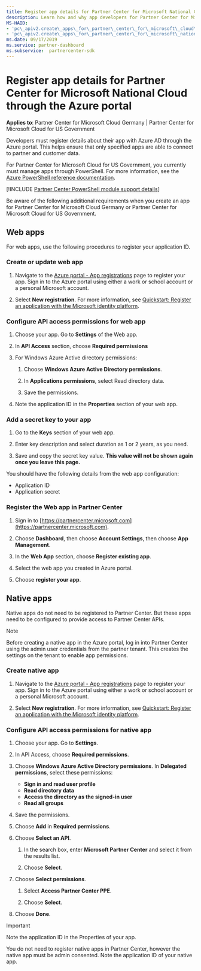 ```yaml
---
title: Register app details for Partner Center for Microsoft National Cloud
description: Learn how and why app developers for Partner Center for Microsoft National Cloud must register details about their app with Azure AD through the Azure portal. 
MS-HAID:
- 'pc\_apiv2.create\_apps\_for\_partner\_center\_for\_microsoft\_cloud\_germany'
- 'pc\_apiv2.create\_apps\_for\_partner\_center\_for\_microsoft\_national\_clouds'
ms.date: 09/17/2019
ms.service: partner-dashboard
ms.subservice:  partnercenter-sdk
---
```


# Register app details for Partner Center for Microsoft National Cloud through the Azure portal

**Applies to**: Partner Center for Microsoft Cloud Germany | Partner Center for Microsoft Cloud for US Government

Developers must register details about their app with Azure AD through the Azure portal. This helps ensure that only specified apps are able to connect to partner and customer data.

For Partner Center for Microsoft Cloud for US Government, you currently must manage apps through PowerShell. For more information, see the [Azure PowerShell reference documentation](/powershell/module/Azuread/#applications).

[!INCLUDE [Partner Center PowerShell module support details](../includes/powershell-module-support.md)]

Be aware of the following additional requirements when you create an app for Partner Center for Microsoft Cloud Germany or Partner Center for Microsoft Cloud for US Government.

## Web apps

For web apps, use the following procedures to register your application ID.

### Create or update web app

1. Navigate to the [Azure portal - App registrations](https://go.microsoft.com/fwlink/?linkid=2083908) page to register your app. Sign in to the Azure portal using either a work or school account or a personal Microsoft account.

2. Select **New registration**. For more information, see [Quickstart: Register an application with the Microsoft identity platform](/azure/active-directory/develop/quickstart-register-app).

### Configure API access permissions for web app

1. Choose your app. Go to **Settings** of the Web app.

2. In **API Access** section, choose **Required permissions**

3. For Windows Azure Active directory permissions:

    1. Choose **Windows Azure Active Directory permissions**.

    2. In **Applications permissions**, select Read directory data.

    3. Save the permissions.

4. Note the application ID in the **Properties** section of your web app.

### Add a secret key to your app

1. Go to the **Keys** section of your web app.

2. Enter key description and select duration as 1 or 2 years, as you need.

3. Save and copy the secret key value. **This value will not be shown again once you leave this page.**

You should have the following details from the web app configuration:

- Application ID
- Application secret

### Register the Web app in Partner Center

1. Sign in to [https://partnercenter.microsoft.com](https://partnercenter.microsoft.com).

2. Choose **Dashboard**, then choose **Account Settings**, then choose **App Management**.

3. In the **Web App** section, choose **Register existing app**.

4. Select the web app you created in Azure portal.

5. Choose **register your app**.

## Native apps

Native apps do not need to be registered to Partner Center. But these apps need to be configured to provide access to Partner Center APIs.

>[!NOTE]
>Before creating a native app in the Azure portal, log in into Partner Center using the admin user credentials from the partner tenant. This creates the settings on the tenant to enable app permissions.

### Create native app

1. Navigate to the [Azure portal - App registrations](https://go.microsoft.com/fwlink/?linkid=2083908) page to register your app. Sign in to the Azure portal using either a work or school account or a personal Microsoft account.

2. Select **New registration**. For more information, see [Quickstart: Register an application with the Microsoft identity platform](/azure/active-directory/develop/quickstart-register-app).

### Configure API access permissions for native app

1. Choose your app. Go to **Settings**.

2. In API Access, choose **Required permissions**.

3. Choose **Windows Azure Active Directory permissions**. In **Delegated permissions**, select these permissions:

    - **Sign in and read user profile**
    - **Read directory data**
    - **Access the directory as the signed-in user**
    - **Read all groups**

4. Save the permissions.

5. Choose **Add** in **Required permissions**.

6. Choose **Select an API**.

    1. In the search box, enter **Microsoft Partner Center** and select it from the results list.

    2. Choose **Select**.

7. Choose **Select permissions**.

    1. Select **Access Partner Center PPE**.
    
    2. Choose **Select**.

8. Choose **Done**.

>[!IMPORTANT]
> Note the application ID in the Properties of your app.

You do not need to register native apps in Partner Center, however the native app must be admin consented. Note the application ID of your native app.
